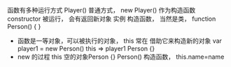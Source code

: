 函数有多种运行方式
Player() 普通方式， 
new Player() 作为构造函数 constructor 被运行，
会有返回新对象 实例
构造函数， 当然是类，
function Person() {  }
- 函数是一等对象，可以被执行的对象，
  this 常在 借助它来构造新的对象
  var player1 = new Person()
  this => player1  Person {}
- new 的过程
  this 空的对象Person {}
  Person() 构造函数， 
  this.name=name